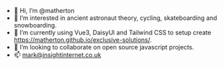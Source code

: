 - 👋 Hi, I’m @matherton
- 👀 I’m interested in ancient astronaut theory, cycling, skateboarding and snowboarding. 
- 🌱 I’m currently using Vue3, DaisyUI and Tailwind CSS to setup  create https://matherton.github.io/exclusive-solutions/. 
- 💞️ I’m looking to collaborate on open source javascript projects.
- 📫 mark@insightinternet.co.uk

<!---
matherton/matherton is a ✨ special ✨ repository because its `README.md` (this file) appears on your GitHub profile.
You can click the Preview link to take a look at your changes.
--->
